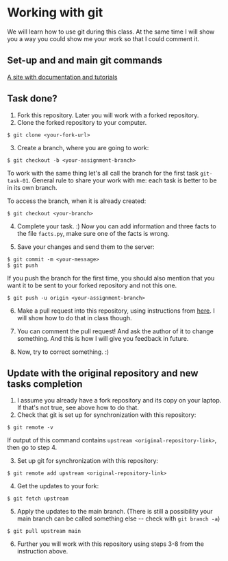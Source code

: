 # Working with git

We will learn how to use git during this class. At the same time I will show you a way you could show me your work so that I could comment it. 


## Set-up and and main git commands

[A site with documentation and tutorials](https://git-scm.com/docs/gittutorial)

## Task done? 

1. Fork this repository. Later you will work with a forked repository.
2. Clone the forked repository to your computer.

  ```
  $ git clone <your-fork-url>
  ```
 
3. Create a branch, where you are going to work:

  ```
  $ git checkout -b <your-assignment-branch>
  ```
To work with the same thing let's all call the branch for the first task `git-task-01`.
General rule to share your work with me: each task is better to be in its own branch. 

To access the branch, when it is already created:

  ```
  $ git checkout <your-branch>
  ```

4. Complete your task. :) Now you can add information and three facts to the file `facts.py`, make sure one of the facts is wrong.

5. Save your changes and send them to the server:

  ```
  $ git commit -m <your-message>
  $ git push
  ```
If you push the branch for the first time, you should also mention that you want it to be sent to your forked repository and not this one.

  ```
  $ git push -u origin <your-assignment-branch>
  ```

6. Make a pull request into this repository, using instructions from [here](https://help.github.com/articles/creating-a-pull-request/). I will show how to do that in class though.

7. You can comment the pull request! And ask the author of it to change something. And this is how I will give you feedback in future.

8. Now, try to correct something. :) 

## Update with the original repository and new tasks completion

1. I assume you already have a fork repository and its copy on your laptop. If that's not true, see above how to do that.
2. Check that git is set up for synchronization with this repository:

  ```
  $ git remote -v
  ```
  
  If output of this command contains `upstream <original-repository-link>`, then go to step 4.

3. Set up git for synchronization with this repository:

  ```
  $ git remote add upstream <original-repository-link>
  ```
4. Get the updates to your fork:

  ```
  $ git fetch upstream
  ```

5. Apply the updates to the main branch. (There is still a possibility your main branch can be called something else -- check with `git branch -a`)
  ```
  $ git pull upstream main
  ```

6. Further you will work with this repository using steps 3-8 from the instruction above.




